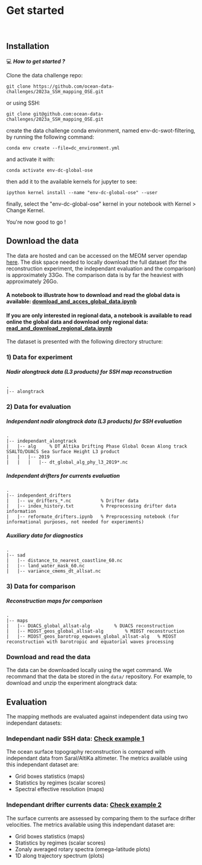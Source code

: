 # Get started

<br>

## Installation
:computer: _**How to get started ?**_

Clone the data challenge repo: 
```
git clone https://github.com/ocean-data-challenges/2023a_SSH_mapping_OSE.git
```
or using SSH: 
```
git clone git@github.com:ocean-data-challenges/2023a_SSH_mapping_OSE.git
```

create the data challenge conda environment, named env-dc-swot-filtering, by running the following command:
```
conda env create --file=dc_environment.yml 
```
and activate it with:

```
conda activate env-dc-global-ose
```
then add it to the available kernels for jupyter to see: 
```
ipython kernel install --name "env-dc-global-ose" --user
```
finally, select the "env-dc-global-ose" kernel in your notebook with Kernel > Change Kernel.

You're now good to go ! 


## Download the data

The data are hosted and can be accessed on the MEOM server opendap [here](https://ige-meom-opendap.univ-grenoble-alpes.fr/thredds/catalog/meomopendap/extract/ocean-data-challenges/dc_Map_global_OSE/catalog.html). The disk space needed to locally download the full dataset (for the reconstruction experiment, the independant evaluation and the comparison) is approximately 33Go. The comparison data is by far the heaviest with approximately 26Go. 

#### A notebook to illustrate how to download and read the global data is available: [download_and_acces_global_data.ipynb](https://github.com/ocean-data-challenges/2023a_SSH_mapping_OSE/blob/main/nb_download_data/download_and_acces_global_data.ipynb)


#### If you are only interested in regional data, a notebook is available to read online the global data and download only regional data: [read_and_download_regional_data.ipynb](https://github.com/ocean-data-challenges/2023a_SSH_mapping_OSE/blob/main/nb_download_data/read_and_download_regional_data.ipynb)

The dataset is presented with the following directory structure:

### 1) Data for experiment

##### Nadir alongtrack data (L3 products) for SSH map reconstruction

```
.
|-- alongtrack
``` 

### 2) Data for evaluation

##### Independant nadir alongtrack data (L3 products) for SSH evaluation

```
.
|-- independant_alongtrack
|   |-- alg		% DT Altika Drifting Phase Global Ocean Along track SSALTO/DUACS Sea Surface Height L3 product
|   |   |-- 2019
|   |   |   |-- dt_global_alg_phy_l3_2019*.nc
```

##### Independant drifters for currents evaluation

```
.
|-- independent_drifters
|   |-- uv_drifters_*.nc           % Drifter data
|   |-- index_history.txt          % Preprocessing drifter data information
|   |-- reformate_drifters.ipynb   % Preprocessing notebook (for informational purposes, not needed for experiments)
```

##### Auxiliary data for diagnostics

```
.
|-- sad
|   |-- distance_to_nearest_coastline_60.nc
|   |-- land_water_mask_60.nc
|   |-- variance_cmems_dt_allsat.nc

```

### 3) Data for comparison

##### Reconstruction maps for comparison

```
.
|-- maps
|   |-- DUACS_global_allsat-alg			% DUACS reconstruction			
|   |-- MIOST_geos_global_allsat-alg		% MIOST reconstruction
|   |-- MIOST_geos_barotrop_eqwaves_global_allsat-alg	% MIOST reconstruction with barotropic and equatorial waves processing
```


### Download and read the data

The data can be downloaded locally using the wget command. We recommand that the data be stored in the `data/` repository. 
For example, to download and unzip the experiment alongtrack data:



## Evaluation

The mapping methods are evaluated against independent data using two independant datasets:

### Independant nadir SSH data: [Check example 1](https://github.com/ocean-data-challenges/2023a_SSH_mapping_OSE/blob/main/nb_diags_global/ssh_scores_DUACS_geos.ipynb)

The ocean surface topography reconstruction is compared with independant data from Saral/AltiKa altimeter. The metrics available using this independant dataset are:

- Grid boxes statistics (maps)
- Statistics by regimes (scalar scores) 
- Spectral effective resolution (maps)

### Independant drifter currents data: [Check example 2](https://github.com/ocean-data-challenges/2023a_SSH_mapping_OSE/blob/main/nb_diags_global/uv_scores_DUACS_geos.ipynb)

The surface currents are assessed by comparing them to the surface drifter velocities. The metrics available using this independant dataset are:

- Grid boxes statistics (maps)
- Statistics by regimes (scalar scores)
- Zonaly averaged rotary spectra (omega-latitude plots) 
- 1D along trajectory spectrum (plots)
